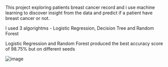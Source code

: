 This project exploring patients breast cancer record and i use machine learning to discover insight from the data and predict if a patient have breast cancer or not.

I used 3 algorightms - Logistic Regression, Decision Tree and Random Forest

Logistic Regression and Random Forest produced the best accuracy score of 98.75% but on different seeds

![image](https://github.com/HameedKareem/Breast_Cancer_Prediction/assets/114014459/c4ce42a7-a3e9-4739-a94d-b11d3077b38e)
